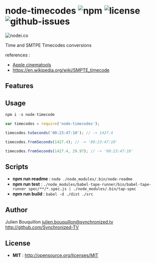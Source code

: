# node-timecodes ![npm](https://img.shields.io/npm/v/node-timecodes.svg) ![license](https://img.shields.io/npm/l/node-timecodes.svg) ![github-issues](https://img.shields.io/github/issues/Synchronized-TV/node-timecodes.svg)

![nodei.co](https://nodei.co/npm/node-timecodes.png?downloads=true&downloadRank=true&stars=true)


Time and SMTPE Timecodes conversions

references :
 - [Apple cinematools](https://documentation.apple.com/en/cinematools/usermanual/index.html#chapter=2%26section=5%26tasks=true)
 - https://en.wikipedia.org/wiki/SMPTE_timecode

## Features

## Usage

```js
npm i -s node-timecode

var timecodes = require('node-timecodes');

timecodes.toSeconds('00:23:47:10'); // -> 1427.4

timecodes.fromSeconds(1427.4); // -> '00:23:47:10'

timecodes.fromSeconds(1427.4, 29.97); // -> '00:23:47:10'

```

## Scripts

 - **npm run readme** : `node ./node_modules/.bin/node-readme`
 - **npm run test** : `./node_modules/babel-tape-runner/bin/babel-tape-runner spec/**/*.spec.js | ./node_modules/.bin/tap-spec`
 - **npm run build** : `babel -d ./dist ./src`


## Author

Julien Bouquillon <julien.bouquillon@synchronized.tv> http://github.com/Synchronized-TV

## License

 - **MIT** : http://opensource.org/licenses/MIT
